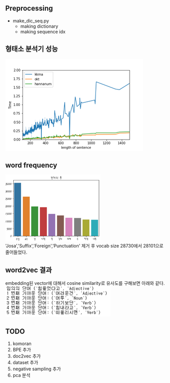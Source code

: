 
## Preprocessing  

- make_dic_seq.py  		
	- making dictionary  
	- making sequence idx

## 형태소 분석기 성능  
![Performance](./output/performance.png)

## word frequency
![word freq](./output/word_freq_pre.png)
'Josa','Suffix','Foreign','Punctuation' 제거 후 vocab size 28730에서 28101으로 줄어들었다.  

## word2vec 결과  
embedding된 vector에 대해서 cosine similarity로 유사도를 구해보면 아래와 같다.
![word sim](./output/sim_word_cos.png)


## TODO

1. komoran  
2. BPE 추가
3. doc2vec 추가  
4. dataset 추가
5. negative sampling 추가  
6. pca 분석